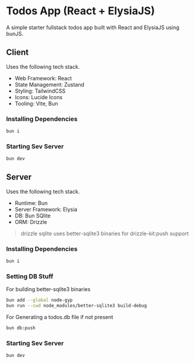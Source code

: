# Todos App (React + ElysiaJS)

A simple starter fullstack todos app built with React and ElysiaJS using bunJS.

## Client

Uses the following tech stack.

- Web Framework: React
- State Management: Zustand
- Styling: TailwindCSS
- Icons: Lucide Icons
- Tooling: Vite, Bun

### Installing Dependencies

```sh
bun i
```

### Starting Sev Server

```sh
bun dev
```

## Server

Uses the following tech stack.

- Runtime: Bun
- Server Framework: Elysia
- DB: Bun SQlite
- ORM: Drizzle

> drizzle sqlite uses better-sqlite3 binaries for drizzle-kit:push support

### Installing Dependencies

```sh
bun i
```

### Setting DB Stuff

For building better-sqlite3 binaries

```sh
bun add --global node-gyp
bun run --cwd node_modules/better-sqlite3 build-debug
```

For Generating a todos.db file if not present

```sh
bun db:push
```

### Starting Sev Server

```sh
bun dev
```
